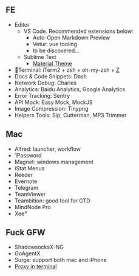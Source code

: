 ## FE

* Editor
  * VS Code. Recommended extensions below: 
    * Auto-Open Markdown Preview
    * Vetur: vue tooling
    * to be discovered...
  * Sublime Text
    * [Material Theme](https://github.com/equinusocio/material-theme)
* Terminal: iTerm2 + zsh + oh-my-zsh + [Z](https://github.com/rupa/z)
* Docs & Code Snippets: Dash
* Network Debug: Charles
* Analytics: Baidu Analytics, Google Analytics
* Error Tracking: Sentry
* API Mock: Easy Mock, MockJS
* Image Compression: Tinypng
* Helpers Tools: Sip, Cutterman, MP3 Trimmer

## Mac

* Alfred: launcher, workflow
* 1Password
* Magnet: windows management
* iStat Menus
* Reeder
* Evernote
* Telegram
* TeamViewer
* Teambition: good tool for GTD
* MindNode Pro
* Xee³

## Fuck GFW

* ShadowsocksX-NG
* GoAgentX
* Surge: support both mac and iPhone
* [Proxy in terminal](https://github.com/mrdulin/blog/issues/18)



